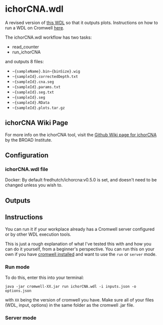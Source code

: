 # ichorCNA.wdl
A revised version of [this WDL](https://github.com/GavinHaLab/wdl-repo/tree/main/processes/ichorCNA) so that it outputs plots.
Instructions on how to run a WDL on Cromwell [here](#instructions).

The ichorCNA.wdl workflow has two tasks:
- read_counter
- run_ichorCNA

and outputs 8 files:
- `~{sampleName}.bin~{binSize}.wig`
- `~{sampleId}.correctedDepth.txt`
- `~{sampleId}.cna.seg`
- `~{sampleId}.params.txt`
- `~{sampleId}.seg.txt`
- `~{sampleId}.seg`
- `~{sampleId}.RData`
- `~{sampleId}.plots.tar.gz`

## ichorCNA Wiki Page
For more info on the ichorCNA tool, visit the [Github Wiki page for ichorCNA](https://github.com/broadinstitute/ichorCNA/wiki) by the BROAD Institute.

## Configuration
### ichorCNA.wdl file
Docker: By default fredhutch/ichorcna:v0.5.0 is set, and doesn't need to be changed unless you wish to.


## Outputs


## Instructions
You can run it if your workplace already has a Cromwell server configured or by other WDL execution tools.

This is just a rough explanation of what I've tested this with and how you can do it yourself, from a beginner's perspective.
You can run this on your own if you have [cromwell installed](https://github.com/broadinstitute/cromwell/releases/tag/85) and want to use the `run` or `server` mode.

### Run mode
To do this, enter this into your terminal:

    java -jar cromwell-XX.jar run ichorCNA.wdl -i inputs.json -o options.json

with `XX` being the version of cromwell you have. Make sure all of your files (WDL, input, options) in the same folder as the cromwell .jar file.

### Server mode
